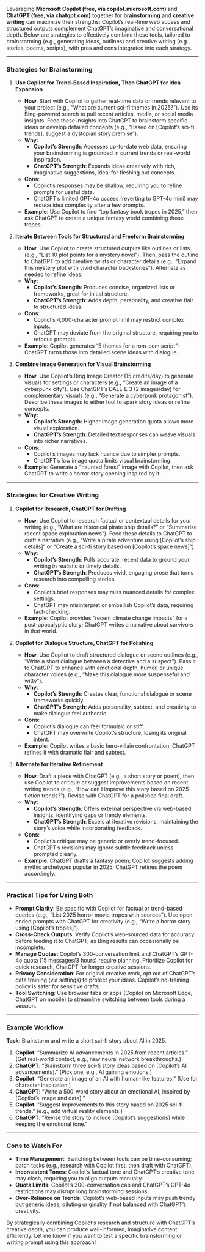 Leveraging **Microsoft Copilot (free, via copilot.microsoft.com)** and **ChatGPT (free, via chatgpt.com)** together for **brainstorming** and **creative writing** can maximize their strengths: Copilot’s real-time web access and structured outputs complement ChatGPT’s imaginative and conversational depth. Below are strategies to effectively combine these tools, tailored to brainstorming (e.g., generating ideas, outlines) and creative writing (e.g., stories, poems, scripts), with pros and cons integrated into each strategy.

---

### **Strategies for Brainstorming**

1. **Use Copilot for Trend-Based Inspiration, Then ChatGPT for Idea Expansion**
   - **How**: Start with Copilot to gather real-time data or trends relevant to your project (e.g., “What are current sci-fi themes in 2025?”). Use its Bing-powered search to pull recent articles, media, or social media insights. Feed these insights into ChatGPT to brainstorm specific ideas or develop detailed concepts (e.g., “Based on [Copilot’s sci-fi trends], suggest a dystopian story premise”).
   - **Why**:
     - **Copilot’s Strength**: Accesses up-to-date web data, ensuring your brainstorming is grounded in current trends or real-world inspiration.
     - **ChatGPT’s Strength**: Expands ideas creatively with rich, imaginative suggestions, ideal for fleshing out concepts.
   - **Cons**:
     - Copilot’s responses may be shallow, requiring you to refine prompts for useful data.
     - ChatGPT’s limited GPT-4o access (reverting to GPT-4o mini) may reduce idea complexity after a few prompts.
   - **Example**: Use Copilot to find “top fantasy book tropes in 2025,” then ask ChatGPT to create a unique fantasy world combining those tropes.

2. **Iterate Between Tools for Structured and Freeform Brainstorming**
   - **How**: Use Copilot to create structured outputs like outlines or lists (e.g., “List 10 plot points for a mystery novel”). Then, pass the outline to ChatGPT to add creative twists or character details (e.g., “Expand this mystery plot with vivid character backstories”). Alternate as needed to refine ideas.
   - **Why**:
     - **Copilot’s Strength**: Produces concise, organized lists or frameworks, great for initial structure.
     - **ChatGPT’s Strength**: Adds depth, personality, and creative flair to structured ideas.
   - **Cons**:
     - Copilot’s 4,000-character prompt limit may restrict complex inputs.
     - ChatGPT may deviate from the original structure, requiring you to refocus prompts.
   - **Example**: Copilot generates “5 themes for a rom-com script”; ChatGPT turns those into detailed scene ideas with dialogue.

3. **Combine Image Generation for Visual Brainstorming**
   - **How**: Use Copilot’s Bing Image Creator (15 credits/day) to generate visuals for settings or characters (e.g., “Create an image of a cyberpunk city”). Use ChatGPT’s DALL-E 3 (2 images/day) for complementary visuals (e.g., “Generate a cyberpunk protagonist”). Describe these images to either tool to spark story ideas or refine concepts.
   - **Why**:
     - **Copilot’s Strength**: Higher image generation quota allows more visual exploration.
     - **ChatGPT’s Strength**: Detailed text responses can weave visuals into richer narratives.
   - **Cons**:
     - Copilot’s images may lack nuance due to simpler prompts.
     - ChatGPT’s low image quota limits visual brainstorming.
   - **Example**: Generate a “haunted forest” image with Copilot, then ask ChatGPT to write a horror story opening inspired by it.

---

### **Strategies for Creative Writing**

1. **Copilot for Research, ChatGPT for Drafting**
   - **How**: Use Copilot to research factual or contextual details for your writing (e.g., “What are historical pirate ship details?” or “Summarize recent space exploration news”). Feed these details to ChatGPT to craft a narrative (e.g., “Write a pirate adventure using [Copilot’s ship details]” or “Create a sci-fi story based on [Copilot’s space news]”).
   - **Why**:
     - **Copilot’s Strength**: Pulls accurate, recent data to ground your writing in realistic or timely details.
     - **ChatGPT’s Strength**: Produces vivid, engaging prose that turns research into compelling stories.
   - **Cons**:
     - Copilot’s brief responses may miss nuanced details for complex settings.
     - ChatGPT may misinterpret or embellish Copilot’s data, requiring fact-checking.
   - **Example**: Copilot provides “recent climate change impacts” for a post-apocalyptic story; ChatGPT writes a narrative about survivors in that world.

2. **Copilot for Dialogue Structure, ChatGPT for Polishing**
   - **How**: Use Copilot to draft structured dialogue or scene outlines (e.g., “Write a short dialogue between a detective and a suspect”). Pass it to ChatGPT to enhance with emotional depth, humor, or unique character voices (e.g., “Make this dialogue more suspenseful and witty”).
   - **Why**:
     - **Copilot’s Strength**: Creates clear, functional dialogue or scene frameworks quickly.
     - **ChatGPT’s Strength**: Adds personality, subtext, and creativity to make dialogue feel authentic.
   - **Cons**:
     - Copilot’s dialogue can feel formulaic or stiff.
     - ChatGPT may overwrite Copilot’s structure, losing its original intent.
   - **Example**: Copilot writes a basic hero-villain confrontation; ChatGPT refines it with dramatic flair and subtext.

3. **Alternate for Iterative Refinement**
   - **How**: Draft a piece with ChatGPT (e.g., a short story or poem), then use Copilot to critique or suggest improvements based on recent writing trends (e.g., “How can I improve this story based on 2025 fiction trends?”). Revise with ChatGPT for a polished final draft.
   - **Why**:
     - **Copilot’s Strength**: Offers external perspective via web-based insights, identifying gaps or trendy elements.
     - **ChatGPT’s Strength**: Excels at iterative revisions, maintaining the story’s voice while incorporating feedback.
   - **Cons**:
     - Copilot’s critique may be generic or overly trend-focused.
     - ChatGPT’s revisions may ignore subtle feedback unless prompted clearly.
   - **Example**: ChatGPT drafts a fantasy poem; Copilot suggests adding mythic archetypes popular in 2025; ChatGPT refines the poem accordingly.

---

### **Practical Tips for Using Both**
- **Prompt Clarity**: Be specific with Copilot for factual or trend-based queries (e.g., “List 2025 horror movie tropes with sources”). Use open-ended prompts with ChatGPT for creativity (e.g., “Write a horror story using [Copilot’s tropes]”).
- **Cross-Check Outputs**: Verify Copilot’s web-sourced data for accuracy before feeding it to ChatGPT, as Bing results can occasionally be incomplete.
- **Manage Quotas**: Copilot’s 300-conversation limit and ChatGPT’s GPT-4o quota (15 messages/3 hours) require planning. Prioritize Copilot for quick research, ChatGPT for longer creative sessions.
- **Privacy Consideration**: For original creative work, opt out of ChatGPT’s data training (via settings) to protect your ideas. Copilot’s no-training policy is safer for sensitive drafts.
- **Tool Switching**: Use browser tabs or apps (Copilot on Microsoft Edge, ChatGPT on mobile) to streamline switching between tools during a session.

---

### **Example Workflow**
**Task**: Brainstorm and write a short sci-fi story about AI in 2025.
1. **Copilot**: “Summarize AI advancements in 2025 from recent articles.” (Get real-world context, e.g., new neural network breakthroughs.)
2. **ChatGPT**: “Brainstorm three sci-fi story ideas based on [Copilot’s AI advancements].” (Pick one, e.g., AI gaining emotions.)
3. **Copilot**: “Generate an image of an AI with human-like features.” (Use for character inspiration.)
4. **ChatGPT**: “Write a 500-word story about an emotional AI, inspired by [Copilot’s image and data].”
5. **Copilot**: “Suggest improvements to this story based on 2025 sci-fi trends.” (e.g., add virtual reality elements.)
6. **ChatGPT**: “Revise the story to include [Copilot’s suggestions] while keeping the emotional tone.”

---

### **Cons to Watch For**
- **Time Management**: Switching between tools can be time-consuming; batch tasks (e.g., research with Copilot first, then draft with ChatGPT).
- **Inconsistent Tones**: Copilot’s factual tone and ChatGPT’s creative tone may clash, requiring you to align outputs manually.
- **Quota Limits**: Copilot’s 300-conversation cap and ChatGPT’s GPT-4o restrictions may disrupt long brainstorming sessions.
- **Over-Reliance on Trends**: Copilot’s web-based inputs may push trendy but generic ideas, diluting originality if not balanced with ChatGPT’s creativity.

By strategically combining Copilot’s research and structure with ChatGPT’s creative depth, you can produce well-informed, imaginative content efficiently. Let me know if you want to test a specific brainstorming or writing prompt using this approach!